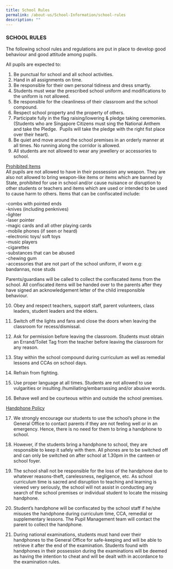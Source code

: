 ```yaml
---
title: School Rules
permalink: /about-us/School-Information/school-rules
description: ""
---
```


### SCHOOL RULES

The following school rules and regulations are put in place to develop good behaviour and good attitude among pupils.

All pupils are expected to:

1.  Be punctual for school and all school activities. 
2. Hand in all assignments on time.  
3. Be responsible for their own personal tidiness and dress smartly.
4. Students must wear the prescribed school uniform and modifications to the uniform is not allowed.  
5. Be responsible for the cleanliness of their classroom and the school compound.  
6. Respect school property and the property of others.  
7. Participate fully in the flag raising/lowering & pledge taking ceremonies.  (Students who are Singapore Citizens must sing the National Anthem and take the Pledge.  Pupils will take the pledge with the right fist place over their heart).   
8. Be quiet and move around the school premises in an orderly manner at all times. No running along the corridor is allowed.  
9. All students are not allowed to wear any jewellery or accessories to school.

  

<u>Prohibited Items</u> <br>
All pupils are not allowed to have in their possession any weapon. They are also not allowed to bring weapon-like items or items which are banned by State, prohibited for use in school and/or cause nuisance or disruption to other students or teachers and items which are used or intended to be used to cause harm to others. Items that can be confiscated include: 

\-combs with pointed ends <br>
\-knives (including penknives) <br>
\-lighter <br>
\-laser pointer <br>
\-magic cards and all other playing cards <br>
\-mobile phones (if seen or heard) <br>
\-electronic toys/ soft toys <br>
\-music players <br>
\-cigarettes <br>
\-substances that can be abused <br>
\-chewing gum <br>
\-accessories that are not part of the school uniform, if worn e.g: bandannas, nose studs 

Parents/guardians will be called to collect the confiscated items from the school. All confiscated items will be handed over to the parents after they have signed an acknowledgement letter of the child irresponsible behaviour.

10. Obey and respect teachers, support staff, parent volunteers, class leaders, student leaders and the elders.

11. Switch off the lights and fans and close the doors when leaving the classroom for recess/dismissal. 

12. Ask for permission before leaving the classroom. Students must obtain an Errand/Toilet Tag from the teacher before leaving the classroom for any reason.

13. Stay within the school compound during curriculum as well as remedial lessons and CCAs on school days.

14. Refrain from fighting.

15. Use proper language at all times. Students are not allowed to use vulgarities or insulting /humiliating/embarrassing and/or abusive words.

16. Behave well and be courteous within and outside the school premises.

<u> Handphone Policy </u>

17. We strongly encourage our students to use the school’s phone in the General Office to contact parents if they are not feeling well or in an emergency. Hence, there is no need for them to bring a handphone to school.

18. However, if the students bring a handphone to school, they are responsible to keep it safely with them. All phones are to be switched off and can only be switched on after school at 1.30pm in the canteen or school foyer.

19. The school shall not be responsible for the loss of the handphone due to whatever reasons-theft, carelessness, negligence, etc. As school curriculum time is sacred and disruption to teaching and learning is viewed very seriously, the school will not assist in conducting any search of the school premises or individual student to locate the missing handphone.

20. Student’s handphone will be confiscated by the school staff if he/she misuses the handphone during curriculum time, CCA, remedial or supplementary lessons. The Pupil Management team will contact the parent to collect the handphone.

21. During national examinations, students must hand over their handphones to the General Office for safe-keeping and will be able to retrieve it after the end of the examination. Students found with handphones in their possession during the examinations will be deemed as having the intention to cheat and will be dealt with in accordance to the examination rules.